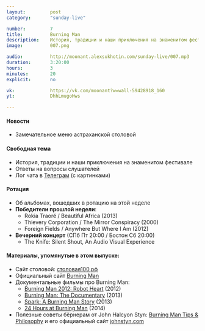 ```yaml
---
layout:         post
category:       "sunday-live"

number:         7
title:          Burning Man
description:    История, традиции и наши приключения на знаменитом фестивале.
image:          007.png

audio:          http://moonant.alexsukhotin.com/sunday-live/007.mp3
duration:       3:20:00
hours:          3
minutes:        20
explicit:		no

vk:             https://vk.com/moonant?w=wall-59428918_160
yt:             DhhLmugoHws

---
```


#### Новости
- Замечательное меню астраханской столовой

#### Свободная тема
- История, традиции и наши приключения на знаменитом фестивале
- Ответы на вопросы слушателей
- Лог чата в [Телеграм](http://j.mp/sunday-live) (с картинками)

#### Ротация
- Об альбомах, вошедших в ротацию на этой неделе
- **Победители прошлой недели**:
    - Rokia Traoré / Beautiful Africa (2013)
    - Thievery Corporation / The Mirror Conspiracy (2000)
    - Foreign Fields / Anywhere But Where I Am (2012)
- **Вечерний концерт** (СПб Пт 20:00 / Бостон Сб 20:00)
    - The Knife: Silent Shout, An Audio Visual Experience

#### Материалы, упомянутые в этом выпуске:
- Сайт столовой: [столовая100.рф](http://столовая100.рф/)
- Официальный сайт [Burning Man](http://burningman.org)
- Документальные фильмы про Burning Man:
    - [Burning Man 2012: Robot Heart](https://youtu.be/oGTjHSBYQLw) (2012)
    - [Burning Man: The Documentary](https://youtu.be/H0NdVn2O1WY) (2013)
    - [Spark: A Burning Man Story](https://youtu.be/kGkmUcyqLGA) (2013)
    - [24 Hours at Burning Man](https://youtu.be/LsbOhv-acLI) (2014)
- Полезные советы бёрнерам от John Halcyon Styn: [Burning Man Tips & Philosophy](https://lustmonkey.wordpress.com) и его официальный сайт [johnstyn.com](http://www.johnstyn.com)
